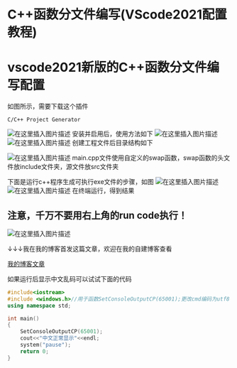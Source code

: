 # C++函数分文件编写(VScode2021配置教程)


# vscode2021新版的C++函数分文件编写配置

如图所示，需要下载这个插件


```
C/C++ Project Generator
```
![在这里插入图片描述](https://img-blog.csdnimg.cn/20210308091652596.png?x-oss-process=image/watermark,type_ZmFuZ3poZW5naGVpdGk,shadow_10,text_aHR0cHM6Ly9ibG9nLmNzZG4ubmV0L3NwaXJpdExITA==,size_16,color_FFFFFF,t_70#pic_center)
安装并启用后，使用方法如下
![在这里插入图片描述](https://img-blog.csdnimg.cn/20210308091718789.png?x-oss-process=image/watermark,type_ZmFuZ3poZW5naGVpdGk,shadow_10,text_aHR0cHM6Ly9ibG9nLmNzZG4ubmV0L3NwaXJpdExITA==,size_16,color_FFFFFF,t_70#pic_center)
![在这里插入图片描述](https://img-blog.csdnimg.cn/20210308091732634.png?x-oss-process=image/watermark,type_ZmFuZ3poZW5naGVpdGk,shadow_10,text_aHR0cHM6Ly9ibG9nLmNzZG4ubmV0L3NwaXJpdExITA==,size_16,color_FFFFFF,t_70#pic_center)
创建工程文件后目录结构如下

![在这里插入图片描述](https://img-blog.csdnimg.cn/20210308091749652.png?x-oss-process=image/watermark,type_ZmFuZ3poZW5naGVpdGk,shadow_10,text_aHR0cHM6Ly9ibG9nLmNzZG4ubmV0L3NwaXJpdExITA==,size_16,color_FFFFFF,t_70#pic_center)
main.cpp文件使用自定义的swap函数，swap函数的头文件放include文件夹，源文件放src文件夹

下面是运行c++程序生成可执行exe文件的步骤，如图
![在这里插入图片描述](https://img-blog.csdnimg.cn/20210308091819482.png?x-oss-process=image/watermark,type_ZmFuZ3poZW5naGVpdGk,shadow_10,text_aHR0cHM6Ly9ibG9nLmNzZG4ubmV0L3NwaXJpdExITA==,size_16,color_FFFFFF,t_70#pic_center)
![在这里插入图片描述](https://img-blog.csdnimg.cn/20210308091827806.png?x-oss-process=image/watermark,type_ZmFuZ3poZW5naGVpdGk,shadow_10,text_aHR0cHM6Ly9ibG9nLmNzZG4ubmV0L3NwaXJpdExITA==,size_16,color_FFFFFF,t_70#pic_center)
在终端运行，得到结果

## 注意，千万不要用右上角的run code执行！
![在这里插入图片描述](https://img-blog.csdnimg.cn/20210308091905135.png?x-oss-process=image/watermark,type_ZmFuZ3poZW5naGVpdGk,shadow_10,text_aHR0cHM6Ly9ibG9nLmNzZG4ubmV0L3NwaXJpdExITA==,size_16,color_FFFFFF,t_70#pic_center)

↓↓↓我在我的博客首发这篇文章，欢迎在我的自建博客查看

[我的博客文章](https://www.spiritlhl.top/blog/c++%E5%87%BD%E6%95%B0%E5%88%86%E6%96%87%E4%BB%B6%E7%BC%96%E5%86%99/)

如果运行后显示中文乱码可以试试下面的代码

```cpp
#include<iostream>
#include <windows.h>//用于函数SetConsoleOutputCP(65001);更改cmd编码为utf8
using namespace std;

int main()
{
	SetConsoleOutputCP(65001);
	cout<<"中文正常显示"<<endl;
	system("pause");
    return 0;
}
```



